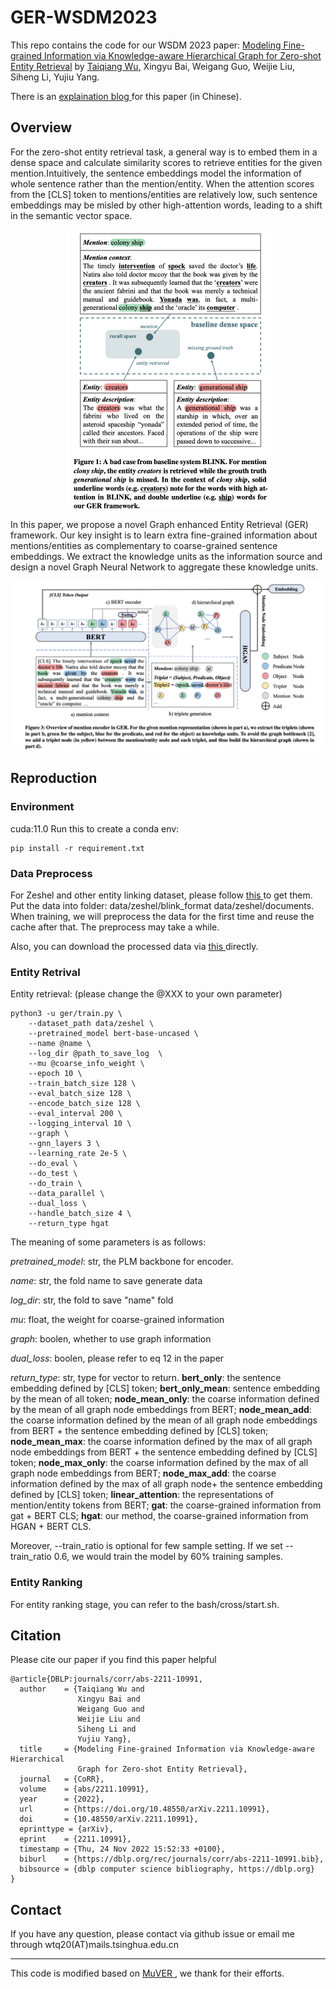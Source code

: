 # GER-WSDM2023
This repo contains the code for our WSDM 2023 paper:
<a href="https://dl.acm.org/doi/10.1145/3539597.3570415" target="_blank">Modeling Fine-grained Information via Knowledge-aware Hierarchical Graph for Zero-shot Entity Retrieval</a> by <a href="https://wutaiqiang.github.io" target="_blank">Taiqiang Wu</a>, Xingyu Bai, Weigang Guo, Weijie Liu, Siheng Li, Yujiu Yang.

There is an <a href="https://zhuanlan.zhihu.com/p/587811299" target="_blank"> explaination blog </a> for this paper (in Chinese).


## Overview
For the zero-shot entity retrieval task, a general way is to embed them in a dense space and calculate similarity scores to retrieve entities for the given mention.Intuitively, the sentence embeddings model the information of whole sentence rather than the mention/entity. When the attention scores from the [CLS] token to mentions/entities are relatively low, such sentence embeddings may be misled by other high-attention words, leading to a shift in the semantic vector space.

<!-- ![动机](motivation.png) -->
<div align=center>
<img src="motivation.png" style="zoom:50%" />
</div>

In this paper, we propose a novel Graph enhanced Entity Retrieval (GER) framework. Our key insight is to learn extra fine-grained information about mentions/entities as complementary to coarse-grained sentence embeddings. We extract the knowledge units as the information source and design a novel Graph Neural Network to aggregate these knowledge units.

![模型](model.png)

## Reproduction
### Environment
cuda:11.0
Run this to create a conda env:
```
pip install -r requirement.txt
```

### Data Preprocess

For Zeshel and other entity linking dataset, please follow <a href="https://github.com/facebookresearch/BLINK" target="_blank"> this </a> to get them. Put the data into folder: data/zeshel/blink_format  data/zeshel/documents. When training, we will preprocess the data for the first time and reuse the cache after that. The preprocess may take a while. 

Also, you can download the processed data via <a href="https://pan.baidu.com/s/1hWIKYPVFqn0zxCJWwJlLgQ?pwd=y41r" target="_blank"> this </a> directly.

### Entity Retrival

Entity retrieval: (please change the @XXX to your own parameter) 
```
python3 -u ger/train.py \
    --dataset_path data/zeshel \
    --pretrained_model bert-base-uncased \
    --name @name \
    --log_dir @path_to_save_log  \
    --mu @coarse_info_weight \
    --epoch 10 \
    --train_batch_size 128 \
    --eval_batch_size 128 \
    --encode_batch_size 128 \
    --eval_interval 200 \
    --logging_interval 10 \
    --graph \
    --gnn_layers 3 \
    --learning_rate 2e-5 \
    --do_eval \
    --do_test \
    --do_train \
    --data_parallel \
    --dual_loss \
    --handle_batch_size 4 \
    --return_type hgat 
```
The meaning of some parameters is as follows:

_pretrained_model_: str, the PLM backbone for encoder.

_name_: str, the fold name to save generate data

_log_dir_: str, the fold to save "name" fold

_mu_: float, the weight for coarse-grained information

_graph_: boolen, whether to use graph information

_dual_loss_: boolen, please refer to eq 12 in the paper

_return_type_: str, type for vector to return. __bert_only__: the sentence embedding defined by [CLS] token; __bert_only_mean__: sentence embedding by the mean of all token; __node_mean_only__: the coarse information defined by the mean of all graph node embeddings from BERT; __node_mean_add__: the coarse information defined by the mean of all graph node embeddings from BERT + the sentence embedding defined by [CLS] token; __node_mean_max__: the coarse information defined by the max of all graph node embeddings from BERT + the sentence embedding defined by [CLS] token; __node_max_only__: the coarse information defined by the max of all graph node embeddings from BERT; __node_max_add__: the coarse information defined by the max of all graph node+ the sentence embedding defined by [CLS] token; __linear_attention__: the representations of mention/entity tokens from BERT; __gat__: the coarse-grained information from gat + BERT CLS; __hgat__: our method, the coarse-grained information from HGAN + BERT CLS.

Moreover, --train_ratio is optional for few sample setting. If we set --train_ratio 0.6, we would train the model by 60% training samples.


### Entity Ranking

For entity ranking stage, you can refer to the bash/cross/start.sh.

## Citation

Please cite our paper if you find this paper helpful
```
@article{DBLP:journals/corr/abs-2211-10991,
  author    = {Taiqiang Wu and
               Xingyu Bai and
               Weigang Guo and
               Weijie Liu and
               Siheng Li and
               Yujiu Yang},
  title     = {Modeling Fine-grained Information via Knowledge-aware Hierarchical
               Graph for Zero-shot Entity Retrieval},
  journal   = {CoRR},
  volume    = {abs/2211.10991},
  year      = {2022},
  url       = {https://doi.org/10.48550/arXiv.2211.10991},
  doi       = {10.48550/arXiv.2211.10991},
  eprinttype = {arXiv},
  eprint    = {2211.10991},
  timestamp = {Thu, 24 Nov 2022 15:52:33 +0100},
  biburl    = {https://dblp.org/rec/journals/corr/abs-2211-10991.bib},
  bibsource = {dblp computer science bibliography, https://dblp.org}
}
```

## Contact

If you have any question, please contact via github issue or email me through wtq20(AT)mails.tsinghua.edu.cn 

---
This code is modified based on <a href="https://github.com/Alibaba-NLP/MuVER" target="_blank"> MuVER </a>, we thank for their efforts.
